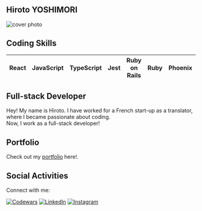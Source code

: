## Hiroto YOSHIMORI

![cover photo](https://i.imgur.com/Ui4VNMx.jpg)

## Coding Skills

| React | JavaScript | TypeScript | Jest | Ruby on Rails | Ruby | Phoenix | Elixir | HTML | CSS |
|-------|------------|------------|------|---------------|------|---------|--------|------|-----|


## Full-stack Developer

Hey! My name is Hiroto. I have worked for a French start-up as a translator, where I became passionate about coding.<br> 
Now, I work as a full-stack developer!

## Portfolio

Check out my <a href="https://hyoshimori-portfolio.netlify.app/" target="_blank">portfolio</a> here!.

## Social Activities

Connect with me:

<p align="left">
  <a href="https://www.codewars.com/users/hyoshimori" target="_blank"><img alt="Codewars" src="https://img.shields.io/badge/Codewars-5kyu-lightblue?style=flat&logo=codewars"></a>
<!--   <a href="https://leetcode.com/hyoshimori/" target="_blank"><img alt="LeetCode" src="https://img.shields.io/badge/LeetCode-hyoshimori-lightblue?style=flat&logo=leetcode&logoColor=white"></a> -->
  <a href="https://www.linkedin.com/in/hiroto-yoshimori/" target="_blank"><img alt="LinkedIn" src="https://img.shields.io/badge/LinkedIn-Hiroto%20Yoshimori-lightblue?style=flat&logo=linkedin"></a>
  <a href="https://www.instagram.com/hiro_y_photo/" target="_blank"><img alt="Instagram" src="https://img.shields.io/badge/Instagram-hiro_y_photo-lightblue?style=flat&logo=instagram&logoColor=white"></a>
</p>

